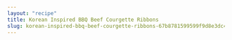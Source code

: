 ```yaml
---
layout: "recipe"
title: Korean Inspired BBQ Beef Courgette Ribbons
slug: korean-inspired-bbq-beef-courgette-ribbons-67b8781599599f9d8e3dc4dc
---
```

